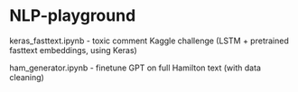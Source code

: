 # NLP-playground

keras_fasttext.ipynb - toxic comment Kaggle challenge (LSTM + pretrained fasttext embeddings, using Keras)

ham_generator.ipynb - finetune GPT on full Hamilton text (with data cleaning)
